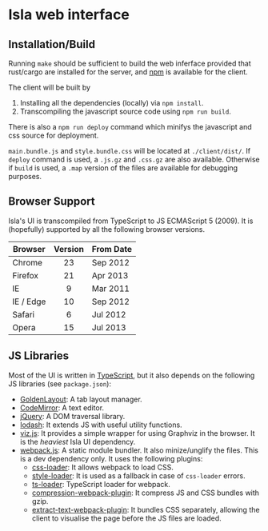 # Isla web interface

## Installation/Build

Running `make` should be sufficient to build the web inferface
provided that rust/cargo are installed for the server, and
[npm](https://www.npmjs.com) is available for the client.

The client will be built by

1. Installing all the dependencies (locally) via `npm install`.
3. Transcompiling the javascript source code using `npm run build`.

There is also a `npm run deploy` command which minifys the javascript
and css source for deployment.

`main.bundle.js` and `style.bundle.css` will be located at `./client/dist/`.  If
`deploy` command is used, a `.js.gz` and `.css.gz` are also available.
Otherwise if `build` is used, a `.map` version of the files are available for
debugging purposes.

## Browser Support

Isla's UI is transcompiled from TypeScript to JS ECMAScript 5 (2009).
It is (hopefully) supported by all the following browser versions.

| Browser       | Version | From Date |
|---------------|:-------:|-----------|
| Chrome        | 23      | Sep 2012  |
| Firefox       | 21      | Apr 2013  |
| IE            | 9       | Mar 2011  |
| IE / Edge     | 10      | Sep 2012  |
| Safari        | 6       | Jul 2012  |
| Opera         | 15      | Jul 2013  |


## JS Libraries

Most of the UI is written in [TypeScript](https://www.typescriptlang.org), but
it also depends on the following JS libraries (see `package.json`):

- [GoldenLayout](http://golden-layout.com): A tab layout manager.
- [CodeMirror](https://codemirror.net): A text editor.
- [jQuery](https://jquery.com): A DOM traversal library.
- [lodash](https://lodash.com): It extends JS with useful utility functions.
- [viz.js](https://github.com/mdaines/viz.js): It provides a simple wrapper for
  using Graphviz in the browser. It is the *heaviest* Isla UI dependency.
- [webpack.js](https://webpack.js.org): A static module bundler. It also
  minize/unglify the files. This is a dev dependency only. It uses the
  following plugins:
  * [css-loader](https://github.com/webpack-contrib/css-loader): It allows
    webpack to load CSS.
  * [style-loader](https://github.com/webpack-contrib/style-loader): It is used
    as a fallback in case of `css-loader` errors.
  * [ts-loader](https://github.com/TypeStrong/ts-loader): TypeScript loader for
    webpack.
  * [compression-webpack-plugin](https://github.com/webpack-contrib/compression-webpack-plugin):
    It compress JS and CSS bundles with gzip.
  * [extract-text-webpack-plugin](https://github.com/webpack-contrib/extract-text-webpack-plugin):
    It bundles CSS separately, allowing the client to visualise the page before
    the JS files are loaded.
